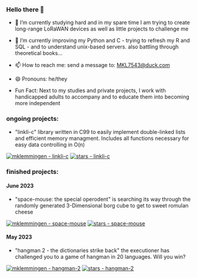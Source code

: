 ### Hello there 👋

- 🔭 I’m currently studying hard and in my spare time I am trying to create long-range LoRaWAN devices as well as little projects to challenge me 
     
- 🌱 I’m currently improving my Python and C - trying to refresh my R and SQL - and to understand unix-based servers. also battling through theoretical books... 

- 📫 How to reach me: send a message to: MKL7543@duck.com
- 😄 Pronouns: he/they

- Fun Fact: Next to my studies and private projects, I work with handicapped adults to accompany and to educate them into becoming more independent

### ongoing projects:
- "linkli-c" library written in C99 to easily implement double-linked lists and efficient memory managment. Includes all functions necessary for easy data controlling in O(n)

[![mklemmingen - linkli-c](https://img.shields.io/static/v1?label=mklemmingen&message=linkli-c&color=grey&logo=C)](https://github.com/mklemmingen/linkli-c "Go to GitHub repo")
[![stars - linkli-c](https://img.shields.io/github/stars/mklemmingen/linkli-c?style=social)](https://github.com/mklemmingen/linkli-c)

### finished projects:
#### June 2023
- "space-mouse: the special operodent" is searching its way through the randomly generated 3-Dimensional borg cube to get to sweet romulan cheese

[![mklemmingen - space-mouse](https://img.shields.io/static/v1?label=mklemmingen&message=space-mouse&color=yellow&logo=python)](https://github.com/mklemmingen/space-mouse "Go to GitHub repo")
[![stars - space-mouse](https://img.shields.io/github/stars/mklemmingen/space-mouse?style=social)](https://github.com/mklemmingen/space-mouse)

#### May 2023
- "hangman 2 - the dictionaries strike back"
  the executioner has challenged you to a game of hangman in 20 languages. Will you win?
  
[![mklemmingen - hangman-2](https://img.shields.io/static/v1?label=mklemmingen&message=hangman-2&color=blue&logo=steam)](https://github.com/mklemmingen/hangman-2 "Go to GitHub repo")
[![stars - hangman-2](https://img.shields.io/github/stars/mklemmingen/hangman-2?style=social)](https://github.com/mklemmingen/hangman-2)
